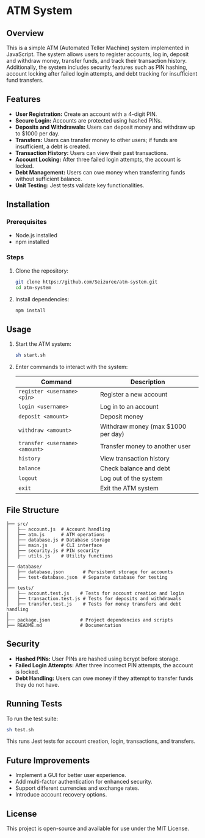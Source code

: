 # ATM System

## Overview

This is a simple ATM (Automated Teller Machine) system implemented in JavaScript. The system allows users to register accounts, log in, deposit and withdraw money, transfer funds, and track their transaction history. Additionally, the system includes security features such as PIN hashing, account locking after failed login attempts, and debt tracking for insufficient fund transfers.

## Features

- **User Registration:** Create an account with a 4-digit PIN.
- **Secure Login:** Accounts are protected using hashed PINs.
- **Deposits and Withdrawals:** Users can deposit money and withdraw up to $1000 per day.
- **Transfers:** Users can transfer money to other users; if funds are insufficient, a debt is created.
- **Transaction History:** Users can view their past transactions.
- **Account Locking:** After three failed login attempts, the account is locked.
- **Debt Management:** Users can owe money when transferring funds without sufficient balance.
- **Unit Testing:** Jest tests validate key functionalities.

## Installation

### Prerequisites

- Node.js installed
- npm installed

### Steps

1. Clone the repository:
   ```sh
   git clone https://github.com/Seizuree/atm-system.git
   cd atm-system
   ```
2. Install dependencies:
   ```sh
   npm install
   ```

## Usage

1. Start the ATM system:
   ```sh
   sh start.sh
   ```
2. Enter commands to interact with the system:

   | Command                        | Description                        |
   | ------------------------------ | ---------------------------------- |
   | `register <username> <pin>`    | Register a new account             |
   | `login <username>`             | Log in to an account               |
   | `deposit <amount>`             | Deposit money                      |
   | `withdraw <amount>`            | Withdraw money (max $1000 per day) |
   | `transfer <username> <amount>` | Transfer money to another user     |
   | `history`                      | View transaction history           |
   | `balance`                      | Check balance and debt             |
   | `logout`                       | Log out of the system              |
   | `exit`                         | Exit the ATM system                |

## File Structure

```
├── src/
│   ├── account.js  # Account handling
│   ├── atm.js      # ATM operations
│   ├── database.js # Database storage
│   ├── main.js     # CLI interface
│   ├── security.js # PIN security
│   ├── utils.js    # Utility functions
│
├── database/
│   ├── database.json       # Persistent storage for accounts
│   ├── test-database.json  # Separate database for testing
│
├── tests/
│   ├── account.test.js    # Tests for account creation and login
│   ├── transaction.test.js # Tests for deposits and withdrawals
│   ├── transfer.test.js    # Tests for money transfers and debt handling
│
├── package.json           # Project dependencies and scripts
├── README.md              # Documentation
```

## Security

- **Hashed PINs:** User PINs are hashed using bcrypt before storage.
- **Failed Login Attempts:** After three incorrect PIN attempts, the account is locked.
- **Debt Handling:** Users can owe money if they attempt to transfer funds they do not have.

## Running Tests

To run the test suite:

```sh
sh test.sh
```

This runs Jest tests for account creation, login, transactions, and transfers.

## Future Improvements

- Implement a GUI for better user experience.
- Add multi-factor authentication for enhanced security.
- Support different currencies and exchange rates.
- Introduce account recovery options.

## License

This project is open-source and available for use under the MIT License.
